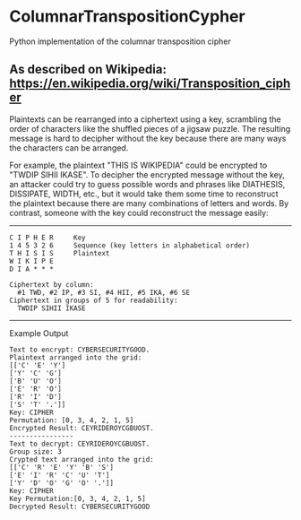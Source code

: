 # ColumnarTranspositionCypher
Python implementation of the columnar transposition cipher 

As described on Wikipedia:
https://en.wikipedia.org/wiki/Transposition_cipher
-----------------------------------

Plaintexts can be rearranged into a ciphertext using a key, scrambling the order of characters like the shuffled pieces of a jigsaw puzzle. The resulting message is hard to decipher without the key because there are many ways the characters can be arranged.

For example, the plaintext "THIS IS WIKIPEDIA" could be encrypted to "TWDIP SIHII IKASE". To decipher the encrypted message without the key, an attacker could try to guess possible words and phrases like DIATHESIS, DISSIPATE, WIDTH, etc., but it would take them some time to reconstruct the plaintext because there are many combinations of letters and words. By contrast, someone with the key could reconstruct the message easily:

------------------------------------
```
C I P H E R     Key
1 4 5 3 2 6     Sequence (key letters in alphabetical order)
T H I S I S     Plaintext
W I K I P E
D I A * * *

Ciphertext by column:
  #1 TWD, #2 IP, #3 SI, #4 HII, #5 IKA, #6 SE
Ciphertext in groups of 5 for readability:
  TWDIP SIHII IKASE
  ```
----------------------------------

Example Output
```
Text to encrypt: CYBERSECURITYGOOD.
Plaintext arranged into the grid:
[['C' 'E' 'Y']
['Y' 'C' 'G']
['B' 'U' 'O']
['E' 'R' 'O']
['R' 'I' 'D']
['S' 'T' '.']]
Key: CIPHER
Permutation: [0, 3, 4, 2, 1, 5]
Encrypted Result: CEYRIDEROYCGBUOST.
----------------
Text to decrypt: CEYRIDEROYCGBUOST.
Group size: 3
Crypted text arranged into the grid:
[['C' 'R' 'E' 'Y' 'B' 'S']
['E' 'I' 'R' 'C' 'U' 'T']
['Y' 'D' 'O' 'G' 'O' '.']]
Key: CIPHER
Key Permutation:[0, 3, 4, 2, 1, 5]
Decrypted Result: CYBERSECURITYGOOD
```
